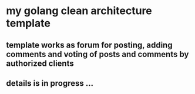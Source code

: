 # my golang clean architecture template

## template works as forum for posting, adding comments and voting of posts and comments by authorized clients

## details is in progress ...